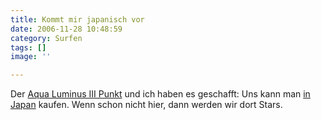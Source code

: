 ```yaml
---
title: Kommt mir japanisch vor
date: 2006-11-28 10:48:59
category: Surfen
tags: []
image: ''

---
```


Der [Aqua Luminus III Punkt](http://www.88komaflash.de) und ich haben es geschafft: Uns kann man [in Japan](http://www.cisco-records.co.jp/cgi/title/techno/detail_178323.php) kaufen. Wenn schon nicht hier, dann werden wir dort Stars.
